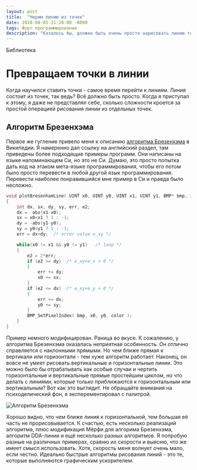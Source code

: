 ```yaml
---
layout: post
title:  "Черим линию из точек"
date: 2020-08-05 21:28:00 -0000
tags: Форт программирование
description: "Казалось бы, должно быть очень просто нарисовать линию точками. Ведь линия состоит из точек. Как оказалось, существует примерно десяток разных алгоритмов, чтобы сделать это. Простота обманчива."
---
```


Библиотека 

# Превращаем точки в линии

Когда научился ставить точки - самое время перейти к линиям. Линия состоит из точек, так ведь? Всё должно быть просто. Когда я приступал к этому, я даже не представлял себе, сколько сложности кроется за простой операцией рисования линии из отдельных точек.

## Алгоритм Брезенхэма

Первое же гугление привело меня к описанию [алгоритма Брезенхэма](https://en.wikipedia.org/wiki/Bresenham%27s_line_algorithm) в Википедии. Я намеренно дал ссылку на английский раздел, там приведены более подходящие примеры программ. Они написаны на языке напоминающем Си, но это не Си. Думаю, это просто попытка дать код на этаком мета-языке программирования, чтобы его потом было просто перевести в любой другой язык программирования. Перевести наиболее понравившийся мне пример в Си и правда было несложно. 

```C
void plotBresenhamLine( UINT x0, UINT y0, UINT x1, UINT y1, BMP* bmp, int color) 
{
	int dx, sx, dy, sy, err, e2;
	dx =  abs(x1-x0);
    sx = x0<x1 ? 1 : -1;
    dy = -abs(y1-y0);
    sy = y0<y1 ? 1 : -1;
    err = dx+dy;  /* error value e_xy */

    while(x0 != x1 && y0 != y1)   /* loop */
	{
        e2 = 2*err;
        if (e2 >= dy)  /* e_xy+e_x > 0 */
		{
            err += dy;
            x0 += sx;
		}
        if (e2 <= dx)  /* e_xy+e_y < 0 */
		{
            err += dx;
            y0 += sy;
		}
		BMP_SetPixelIndex( bmp, x0, y0, color );
	}
}
```

Пример немного модифицирован. Раница во вкусе. К сожалению, у алгоритма Брезенхэма оказалась неприятная особенность. Он отлично справляется с наклонными прямыми. Но чем ближе прямая к вертикали или горизонтали - тем хуже алгоритм работает. Наконец, он вовсе не умеет рисовать вертикальные и горизонтальные линии. Это можно было бы отрабатывать как особые случаи и чертить горизонтальные и вертикальные прямые простейшим циклом, но что делать с линиями, которые только приближаются к горизонтальным или вертикальным? Вот как это выглядит. Не обращайте внимания на психоделический фон, я эксперементировал с палитрой.

![Алгоритм Брезенхэма](https://res.cloudinary.com/dlqc5rp9l/image/upload/v1596623790/blog/brezenham-line_sqeims.png)

Хорошо видно, что чем ближе линия к горизонтальной, тем большая её часть не прорисовывается. К счастью, есть несколько реализаций алгоритма, плюс модификация Мёрфи для алгорима Брезенхэма, алгоритм DDA-линии и ещё несколько разных алгоритмов. Я попробую разные на различных примерах, сравню их скорости и выясню, что же имеет смысл использовать. Хотя, скорость меня волнует очень мало, если честно. Идеально быстрые алгоритмы рисования линий - это те, которые выполняются графическим ускорителем. 